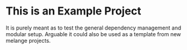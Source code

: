 # This is an Example Project
It is purely meant as to test the general dependency management and modular setup. 
Arguable it could also be used as a template from new melange projects.